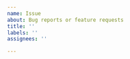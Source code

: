 ```yaml
---
name: Issue
about: Bug reports or feature requests
title: ''
labels: ''
assignees: ''

---
```


<!--
Welcome to v86's issue tracker!

We use this tracker for bug reports or feature requests. For user support, questions or general comments, use the chat at https://gitter.im/copy/v86 or the forum at https://github.com/copy/v86/discussions

Please don't ask for support for any version of Windows. There are many existing issues at https://github.com/copy/v86/issues?q=is%253Aissue+windows. See also docs/windows-xp.md and docs/windows-9x.md.

Before reporting OS incompatibilities, check existing issues and the compatibility section of the readme.

When reporting issues, please provide the following information:
- Version of v86 (see the bottom of index.html or the output of `git describe --tags HEAD`)
- Browser/OS
- The browser's console output: Open debug.html and press ctrl+shift+k (firefox) or ctrl+shift+j (chromium)
- If relevant, upload the disk images to allow developers to reproduce the problem locally
-->
